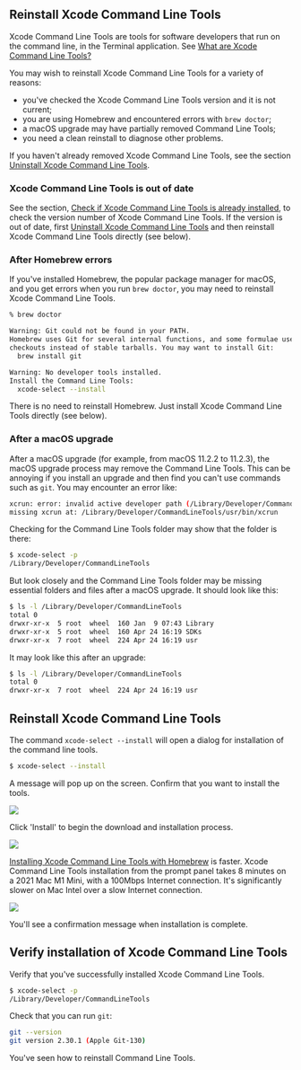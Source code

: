 ## Reinstall Xcode Command Line Tools

Xcode Command Line Tools are tools for software developers that run on the command line, in the Terminal application. See [What are Xcode Command Line Tools?](/commandlinetools/index.html)

You may wish to reinstall Xcode Command Line Tools for a variety of reasons:
- you've checked the Xcode Command Line Tools version and it is not current;
- you are using Homebrew and encountered errors with `brew doctor`;
- a macOS upgrade may have partially removed Command Line Tools;
- you need a clean reinstall to diagnose other problems.

If you haven't already removed Xcode Command Line Tools, see the section [Uninstall Xcode Command Line Tools](/commandlinetools/7.html).

### Xcode Command Line Tools is out of date

See the section, [Check if Xcode Command Line Tools is already installed](/commandlinetools/2.html), to check the version number of Xcode Command Line Tools. If the version is out of date, first [Uninstall Xcode Command Line Tools](/commandlinetools/7.html) and then reinstall Xcode Command Line Tools directly (see below).

### After Homebrew errors

If you've installed Homebrew, the popular package manager for macOS, and you get errors when you run `brew doctor`, you may need to reinstall Xcode Command Line Tools.

```bash
% brew doctor

Warning: Git could not be found in your PATH.
Homebrew uses Git for several internal functions, and some formulae use Git
checkouts instead of stable tarballs. You may want to install Git:
  brew install git

Warning: No developer tools installed.
Install the Command Line Tools:
  xcode-select --install
```

There is no need to reinstall Homebrew. Just install Xcode Command Line Tools directly (see below).

### After a macOS upgrade

After a macOS upgrade (for example, from macOS 11.2.2 to 11.2.3), the macOS upgrade process may remove the Command Line Tools. This can be annoying if you install an upgrade and then find you can't use commands such as `git`. You may encounter an error like:

```bash
xcrun: error: invalid active developer path (/Library/Developer/CommandLineTools),
missing xcrun at: /Library/Developer/CommandLineTools/usr/bin/xcrun
```

Checking for the Command Line Tools folder may show that the folder is there:

```bash
$ xcode-select -p
/Library/Developer/CommandLineTools
```

But look closely and the Command Line Tools folder may be missing essential folders and files after a macOS upgrade. It should look like this:

```bash
$ ls -l /Library/Developer/CommandLineTools
total 0
drwxr-xr-x  5 root  wheel  160 Jan  9 07:43 Library
drwxr-xr-x  5 root  wheel  160 Apr 24 16:19 SDKs
drwxr-xr-x  7 root  wheel  224 Apr 24 16:19 usr
```

It may look like this after an upgrade:

```bash
$ ls -l /Library/Developer/CommandLineTools
total 0
drwxr-xr-x  7 root  wheel  224 Apr 24 16:19 usr
```

## Reinstall Xcode Command Line Tools

The command `xcode-select --install` will open a dialog for installation of the command line tools.

```bash
$ xcode-select --install
```

A message will pop up on the screen. Confirm that you want to install the tools.

![](/assets/images/ruby/install-Xcode-CLT.png)

Click 'Install' to begin the download and installation process.

![](/assets/images/ruby/install-Xcode-CLT-progress.png)

[Installing Xcode Command Line Tools with Homebrew](/commandlinetools/3.html) is faster. Xcode Command Line Tools installation from the prompt panel takes 8 minutes on a 2021 Mac M1 Mini, with a 100Mbps Internet connection. It's significantly slower on Mac Intel over a slow Internet connection.

![](/assets/images/ruby/install-Xcode-CLT-done.png)

You'll see a confirmation message when installation is complete.

## Verify installation of Xcode Command Line Tools

Verify that you've successfully installed Xcode Command Line Tools.

```bash
$ xcode-select -p
/Library/Developer/CommandLineTools
```

Check that you can run `git`:

```bash
git --version
git version 2.30.1 (Apple Git-130)
```

You've seen how to reinstall Command Line Tools.

